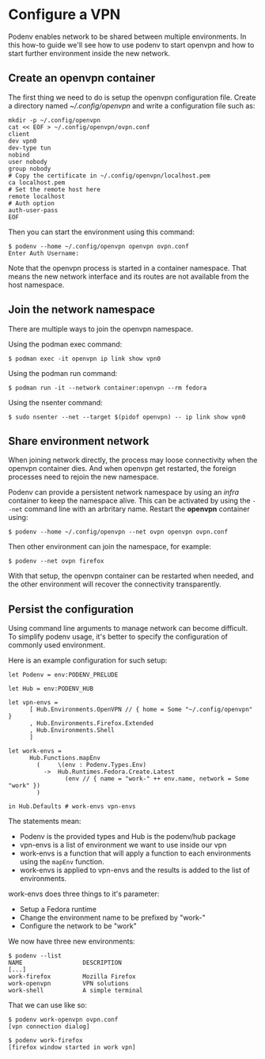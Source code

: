 # Configure a VPN

Podenv enables network to be shared between multiple environments.
In this how-to guide we'll see how to use podenv to start openvpn and how
to start further environment inside the new network.

## Create an openvpn container

The first thing we need to do is setup the openvpn configuration file.
Create a directory named *~/.config/openvpn* and write a configuration file
such as:

```console
mkdir -p ~/.config/openvpn
cat << EOF > ~/.config/openvpn/ovpn.conf
client
dev vpn0
dev-type tun
nobind
user nobody
group nobody
# Copy the certificate in ~/.config/openvpn/localhost.pem
ca localhost.pem
# Set the remote host here
remote localhost
# Auth option
auth-user-pass
EOF
```

Then you can start the environment using this command:

```console
$ podenv --home ~/.config/openvpn openvpn ovpn.conf
Enter Auth Username:
```

Note that the openvpn process is started in a container namespace.
That means the new network interface and its routes are not
available from the host namespace.

## Join the network namespace

There are multiple ways to join the openvpn namespace.

Using the podman exec command:

```console
$ podman exec -it openvpn ip link show vpn0
```

Using the podman run command:

```console
$ podman run -it --network container:openvpn --rm fedora
```

Using the nsenter command:

```console
$ sudo nsenter --net --target $(pidof openvpn) -- ip link show vpn0
```

## Share environment network

When joining network directly, the process may loose connectivity when
the openvpn container dies. And when openvpn get restarted, the foreign processes
need to rejoin the new namespace.

Podenv can provide a persistent network namespace by using an *infra*
container to keep the namespace alive. This can be activated by using the
`--net` command line with an arbritary name.
Restart the **openvpn** container using:

```console
$ podenv --home ~/.config/openvpn --net ovpn openvpn ovpn.conf
```

Then other environment can join the namespace, for example:

```console
$ podenv --net ovpn firefox
```

With that setup, the openvpn container can be restarted when needed, and
the other environment will recover the connectivity transparently.


## Persist the configuration

Using command line arguments to manage network can become difficult.
To simplify podenv usage, it's better to specify the configuration
of commonly used environment.

Here is an example configuration for such setup:

```dhall
let Podenv = env:PODENV_PRELUDE

let Hub = env:PODENV_HUB

let vpn-envs =
      [ Hub.Environments.OpenVPN // { home = Some "~/.config/openvpn" }
      , Hub.Environments.Firefox.Extended
      , Hub.Environments.Shell
      ]

let work-envs =
      Hub.Functions.mapEnv
        (     \(env : Podenv.Types.Env)
          ->  Hub.Runtimes.Fedora.Create.Latest
                (env // { name = "work-" ++ env.name, network = Some "work" })
        )

in Hub.Defaults # work-envs vpn-envs
```

The statements mean:

* Podenv is the provided types and Hub is the podenv/hub package
* vpn-envs is a list of environment we want to use inside our vpn
* work-envs is a function that will apply a function to each environments using the `mapEnv` function.
* work-envs is applied to vpn-envs and the results is added to the list of environments.

work-envs does three things to it's parameter:

* Setup a Fedora runtime
* Change the environment name to be prefixed by "work-"
* Configure the network to be "work"

We now have three new environments:

```console
$ podenv --list
NAME                 DESCRIPTION
[...]
work-firefox         Mozilla Firefox
work-openvpn         VPN solutions
work-shell           A simple terminal
```

That we can use like so:

```console
$ podenv work-openvpn ovpn.conf
[vpn connection dialog]
```

```console
$ podenv work-firefox
[firefox window started in work vpn]
```
